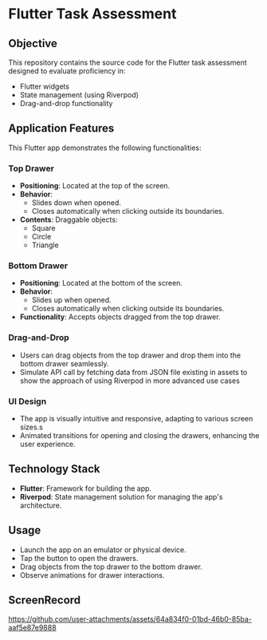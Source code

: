# Flutter Task Assessment

## Objective

This repository contains the source code for the Flutter task assessment designed to evaluate proficiency in:

- Flutter widgets
- State management (using Riverpod)
- Drag-and-drop functionality

## Application Features

This Flutter app demonstrates the following functionalities:

### Top Drawer

- **Positioning**: Located at the top of the screen.
- **Behavior**:
  - Slides down when opened.
  - Closes automatically when clicking outside its boundaries.
- **Contents**: Draggable objects:
  - Square
  - Circle
  - Triangle

### Bottom Drawer

- **Positioning**: Located at the bottom of the screen.
- **Behavior**:
  - Slides up when opened.
  - Closes automatically when clicking outside its boundaries.
- **Functionality**: Accepts objects dragged from the top drawer.

### Drag-and-Drop

- Users can drag objects from the top drawer and drop them into the bottom drawer seamlessly.
- Simulate API call by fetching data from JSON file existing in assets to show the approach of using Riverpod in more advanced use cases

### UI Design

- The app is visually intuitive and responsive, adapting to various screen sizes.s
- Animated transitions for opening and closing the drawers, enhancing the user experience.

## Technology Stack

- **Flutter**: Framework for building the app.
- **Riverpod**: State management solution for managing the app's architecture.

## Usage

- Launch the app on an emulator or physical device.
- Tap the button to open the drawers.
- Drag objects from the top drawer to the bottom drawer.
- Observe animations for drawer interactions.

## ScreenRecord



https://github.com/user-attachments/assets/64a834f0-01bd-46b0-85ba-aaf5e87e9888



